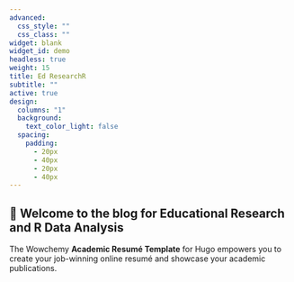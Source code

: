 ```yaml
---
advanced:
  css_style: ""
  css_class: ""
widget: blank
widget_id: demo
headless: true
weight: 15
title: Ed ResearchR
subtitle: ""
active: true
design:
  columns: "1"
  background:
    text_color_light: false
  spacing:
    padding:
      - 20px
      - 40px
      - 20px
      - 40px
---
```


## 👋 Welcome to the blog for Educational Research and R Data Analysis

The Wowchemy **Academic Resumé Template** for Hugo empowers you to create your job-winning online resumé and showcase your academic publications.


